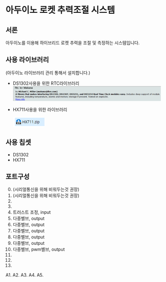 # 아두이노 로켓 추력조절 시스템

## 서론

아두이노를 이용해 하이브리드 로켓 추력을 조절 및 측정하는 시스템입니다.

## 사용 라이브러리

(아두이노 라이브러리 관리 통해서 설치합니다.)

- DS1302사용을 위한 RTC라이브러리![image-20210626104429711](README.assets/image-20210626104429711.png)

- HX711사용을 위한 라이브러리

  ![image-20210713003851058](README.assets/image-20210713003851058.png)

## 사용 칩셋

- DS1302
- HX711

## 포트구성

0. (시리얼통신을 위해 비워두는것 권장)
1. (시리얼통신을 위해 비워두는것 권장)
2. 
3. 
4. 트러스트 조정, input
5. 다중벨브, output
6. 다중벨브, output
7. 다중벨브, output
8. 다중벨브, output
9. 다중벨브, output
10. 다중벨브, pwm벨브, output
11. 
12. 
13. 



A1. 
A2. 
A3. 
A4. 
A5. 
